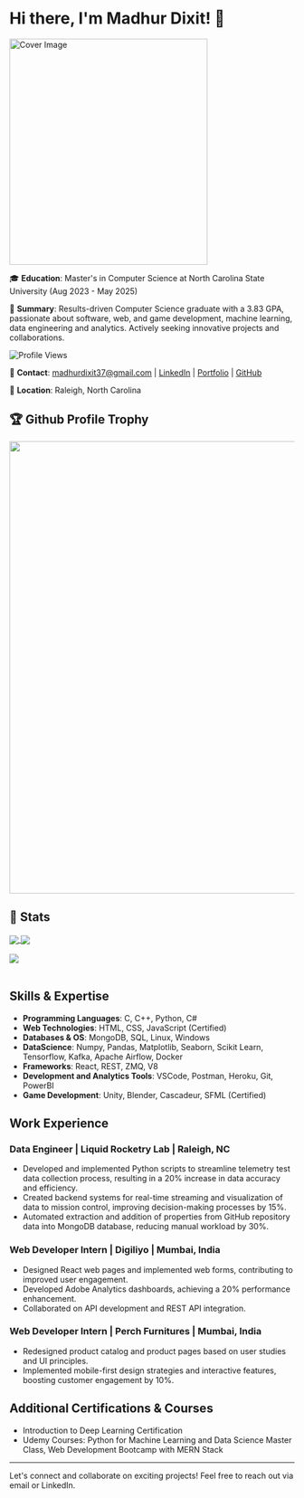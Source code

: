 # Hi there, I'm Madhur Dixit! 👋

<img src="https://drive.google.com/uc?export=view&id=1J77Yr6NtLvPMakVw3mASg5KATeb0_MkF" alt="Cover Image" width="350" height="400" />

🎓 **Education**: Master's in Computer Science at North Carolina State University (Aug 2023 - May 2025)

🌟 **Summary**: Results-driven Computer Science graduate with a 3.83 GPA, passionate about software, web, and game development, machine learning, data engineering and analytics. Actively seeking innovative projects and collaborations.

![Profile Views](https://komarev.com/ghpvc/?username=MadhurDixit13&color=blue)

📧 **Contact**: madhurdixit37@gmail.com | [LinkedIn](https://www.linkedin.com/in/madixit) | [Portfolio](https://madhurdixit13.github.io/Portfolio/) | [GitHub](https://github.com/MadhurDixit13)

📍 **Location**: Raleigh, North Carolina

<h2>🏆 Github Profile Trophy</h2>
<img width=800 src="https://github-profile-trophy.vercel.app/?username=MadhurDixit13&margin-w=15&column=9&theme=chalk&no-frame=true"/>

<h2>📝 Stats</h2>

<a href="">
  <img align="center" src="https://github-readme-stats.vercel.app/api?username=MadhurDixit13&show_icons=true&theme=dracula" />
</a>
<a href="">
  <img align="center" src="https://github-readme-stats.vercel.app/api/top-langs/?username=MadhurDixit13&layout=compact" />
</a>
<br>
<br>
<a href="">
  <img align="center" src="https://github-readme-streak-stats.herokuapp.com?user=MadhurDixit13&theme=neon-palenight&hide_border=true" />
</a>

<br>
<br>

## Skills & Expertise

- **Programming Languages**: C, C++, Python, C#
- **Web Technologies**: HTML, CSS, JavaScript (Certified)
- **Databases & OS**: MongoDB, SQL, Linux, Windows
- **DataScience**: Numpy, Pandas, Matplotlib, Seaborn, Scikit Learn, Tensorflow, Kafka, Apache Airflow, Docker
- **Frameworks**: React, REST, ZMQ, V8
- **Development and Analytics Tools**: VSCode, Postman, Heroku, Git, PowerBI
- **Game Development**: Unity, Blender, Cascadeur, SFML (Certified)

## Work Experience

### Data Engineer | Liquid Rocketry Lab | Raleigh, NC
- Developed and implemented Python scripts to streamline telemetry test data collection process, resulting in a
20% increase in data accuracy and efficiency.
- Created backend systems for real-time streaming and visualization of data to mission control, improving
decision-making processes by 15%.
- Automated extraction and addition of properties from GitHub repository data into MongoDB database, reducing
manual workload by 30%.

### Web Developer Intern | Digiliyo | Mumbai, India
- Designed React web pages and implemented web forms, contributing to improved user engagement.
- Developed Adobe Analytics dashboards, achieving a 20% performance enhancement.
- Collaborated on API development and REST API integration.

### Web Developer Intern | Perch Furnitures | Mumbai, India
- Redesigned product catalog and product pages based on user studies and UI principles.
- Implemented mobile-first design strategies and interactive features, boosting customer engagement by 10%.

## Additional Certifications & Courses

- Introduction to Deep Learning Certification
- Udemy Courses: Python for Machine Learning and Data Science Master Class, Web Development Bootcamp with MERN Stack

---

Let's connect and collaborate on exciting projects! Feel free to reach out via email or LinkedIn.


<!---
MadhurDixit13/MadhurDixit13 is a ✨ special ✨ repository because its `README.md` (this file) appears on your GitHub profile.
You can click the Preview link to take a look at your changes.
--->
